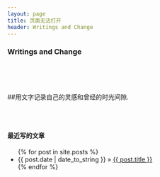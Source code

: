```yaml
---
layout: page
title: 页面无法打开
header: Writings and Change
---
```


### Writings and Change
</br>

</br>
</br>


##用文字记录自己的灵感和曾经的时光间隙.

</br>
</br>

#### 最近写的文章

<ul class="posts">
  {% for post in site.posts %}
    <li><span>{{ post.date | date_to_string }}</span> &raquo; <a href="{{ post.url }}">{{ post.title }}</a></li>
  {% endfor %}
</ul>